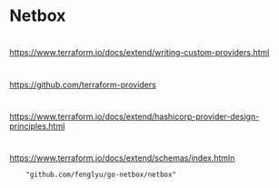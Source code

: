 # Netbox

#
https://www.terraform.io/docs/extend/writing-custom-providers.html
#
https://github.com/terraform-providers

#
https://www.terraform.io/docs/extend/hashicorp-provider-design-principles.html

#
https://www.terraform.io/docs/extend/schemas/index.htmln

```base
    "github.com/fenglyu/go-netbox/netbox"

```
